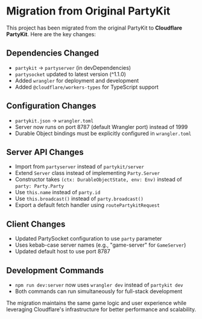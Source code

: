 # Migration from Original PartyKit

This project has been migrated from the original PartyKit to **Cloudflare PartyKit**. Here are the key changes:

## Dependencies Changed
- `partykit` → `partyserver` (in devDependencies)
- `partysocket` updated to latest version (^1.1.0)
- Added `wrangler` for deployment and development
- Added `@cloudflare/workers-types` for TypeScript support

## Configuration Changes
- `partykit.json` → `wrangler.toml`
- Server now runs on port 8787 (default Wrangler port) instead of 1999
- Durable Object bindings must be explicitly configured in `wrangler.toml`

## Server API Changes
- Import from `partyserver` instead of `partykit/server`
- Extend `Server` class instead of implementing `Party.Server`
- Constructor takes `(ctx: DurableObjectState, env: Env)` instead of `party: Party.Party`
- Use `this.name` instead of `party.id`
- Use `this.broadcast()` instead of `party.broadcast()`
- Export a default fetch handler using `routePartykitRequest`

## Client Changes
- Updated PartySocket configuration to use `party` parameter
- Uses kebab-case server names (e.g., "game-server" for `GameServer`)
- Updated default host to use port 8787

## Development Commands
- `npm run dev:server` now uses `wrangler dev` instead of `partykit dev`
- Both commands can run simultaneously for full-stack development

The migration maintains the same game logic and user experience while leveraging Cloudflare's infrastructure for better performance and scalability.
